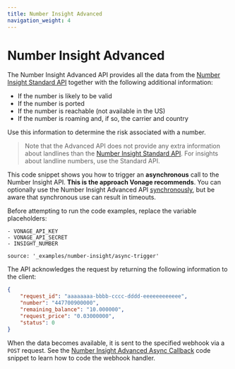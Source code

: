 ```yaml
---
title: Number Insight Advanced
navigation_weight: 4
---
```


# Number Insight Advanced

The Number Insight Advanced API provides all the data from the [Number Insight Standard API](/number-insight/code-snippets/number-insight-standard) together with the following additional information:

-   If the number is likely to be valid
-   If the number is ported
-   If the number is reachable (not available in the US)
-   If the number is roaming and, if so, the carrier and country

Use this information to determine the risk associated with a number.

> Note that the Advanced API does not provide any extra information about landlines than the [Number Insight Standard API](/number-insight/code-snippets/number-insight-standard). For insights about landline numbers, use the Standard API.

This code snippet shows you how to trigger an **asynchronous** call to the Number Insight API. **This is the approach Vonage recommends**. You can optionally use the Number Insight Advanced API [synchronously](number-insight-advanced-sync), but be aware that synchronous use can result in timeouts.

Before attempting to run the code examples, replace the variable placeholders:

```snippet_variables
- VONAGE_API_KEY
- VONAGE_API_SECRET
- INSIGHT_NUMBER
```

```code_snippets
source: '_examples/number-insight/async-trigger'
```

The API acknowledges the request by returning the following information to the client:

```json
{
    "request_id": "aaaaaaaa-bbbb-cccc-dddd-eeeeeeeeeeee",
    "number": "447700900000",
    "remaining_balance": "10.000000",
    "request_price": "0.03000000",
    "status": 0
}
```

When the data becomes available, it is sent to the specified webhook via a `POST` request. See the [Number Insight Advanced Async Callback](/number-insight/code-snippets/number-insight-advanced-async-callback) code snippet to learn how to code the webhook handler.
